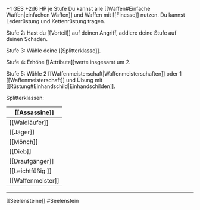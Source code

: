 +1 GES 
+2d6 HP je Stufe
Du kannst alle [[Waffen#Einfache Waffen|einfachen Waffen]] und Waffen mit [[Finesse]] nutzen.
Du kannst Lederrüstung und Kettenrüstung tragen. 

Stufe 2: 
Hast du [[Vorteil]] auf deinen Angriff, addiere deine Stufe auf deinen Schaden. 

Stufe 3: 
Wähle deine [[Splitterklasse]].

Stufe 4: 
Erhöhe [[Attribute]]werte insgesamt um 2.

Stufe 5: 
Wähle 2 [[Waffenmeisterschaft|Waffenmeisterschaften]] oder 1 [[Waffenmeisterschaft]] und Übung mit [[Rüstung#Einhandschild|Einhandschilden]].


Splitterklassen:

| [[Assassine]]     |
| ----------------- |
| [[Waldläufer]]    |
| [[Jäger]]         |
| [[Mönch]]         |
| [[Dieb]]          |
| [[Draufgänger]]   |
| [[Leichtfüßig ]]  |
| [[Waffenmeister]] |

---
[[Seelensteine]]
#Seelenstein

